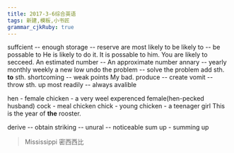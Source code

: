 ```yaml
---
title: 2017-3-6综合英语
tags: 新建,模板,小书匠
grammar_cjkRuby: true
---
```


suffcient -- enough
storage -- reserve
are most likely to
be likely to -- be possable to
He is likely to do it.
It is possable to him.
You are likely to secceed.
An estimated number -- An approximate number
annary -- yearly
monthly weekly
a new low
undo the problem -- solve the problem
add sth. **to** sth.
shortcoming -- weak points
My bad.
produce -- create
vomit -- throw sth. up
most readily -- always avalible

hen - female chicken - a very weel experenced female(hen-pecked husband)
cock - meal chicken
chick - young chicken - a teenager girl
This is the year of **the** rooster.

derive -- obtain
striking -- unural -- noticeable
sum up - summing up
> Mississippi 密西西比
